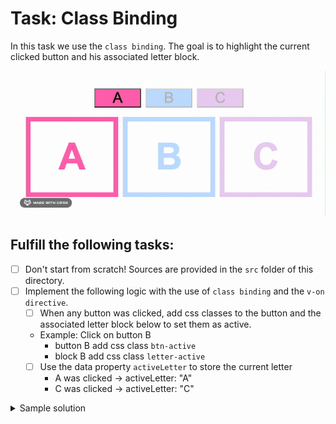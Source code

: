 # Task: Class Binding

In this task we use the `class binding`. The goal is to highlight the current clicked button and his associated letter block.

![Example](example.gif)

## Fulfill the following tasks:

- [ ] Don't start from scratch! Sources are provided in the `src` folder of this directory.
- [ ] Implement the following logic with the use of `class binding` and the `v-on directive`.
  - [ ] When any button was clicked, add css classes to the button and the associated letter block below to set them as active.
  - Example: Click on button B
    - button B add css class `btn-active`
    - block B add css class `letter-active`
  - [ ] Use the data property `activeLetter` to store the current letter
    - A was clicked -> activeLetter: "A"
    - C was clicked -> activeLetter: "C"

<details>
  <summary>Sample solution</summary>
  https://codepen.io/may17-the-typescripter/pen/XWyjgvp
</details>
